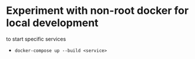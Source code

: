 # Experiment with non-root docker for local development

to start specific services

- `docker-compose up --build <service>`
